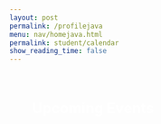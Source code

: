 ```yaml
---
layout: post
permalink: /profilejava
menu: nav/homejava.html
permalink: student/calendar
show_reading_time: false
---
```

<html lang="en">
<head>
    <meta charset="UTF-8">
    <meta name="viewport" content="width=device-width, initial-scale=1.0">
    <link rel="stylesheet" href="https://cdn.jsdelivr.net/npm/fullcalendar@5.11.0/main.min.css">
    <title>Message Calendar</title>
<style>
    /* Modal styles */
    .modal {
        display: none;
        position: fixed;
        z-index: 9999;
        left: 0;
        top: 0;
        width: 100%;
        height: 100%;
        background-color: rgba(0, 0, 0, 0.6);
        backdrop-filter: blur(5px);
        padding-top: 50px;
    }
    .modal-content {
        background-color: #FFFFFF;
        margin: 5% auto;
        padding: 25px;
        border-radius: 16px;
        box-shadow: 0 8px 24px rgba(0, 0, 0, 0.2);
        width: 80%;
        max-width: 600px;
        color: #000000;
        font-family: Arial, sans-serif;
    }
    .close {
        color: #333333;
        float: right;
        font-size: 24px;
        font-weight: bold;
        cursor: pointer;
        transition: color 0.3s ease;
    }
    .close:hover,
    .close:focus {
        color: #FF0000;
        text-decoration: none;
    }
    .modal-content input,
    .modal-content textarea {
        width: 100%;
        padding: 12px;
        margin: 15px 0;
        border-radius: 12px;
        border: 1px solid #CCCCCC;
        font-size: 16px;
        background-color: #F9F9F9;
        color: #333333;
    }
    .modal-content button {
        width: 100%;
        padding: 12px 20px;
        background-color: #000000;
        color: #FFFFFF;
        border: none;
        border-radius: 12px;
        font-size: 16px;
        cursor: pointer;
        font-weight: bold;
        transition: background-color 0.3s ease, transform 0.2s ease;
    }
    .modal-content button:hover {
        background-color: #444444;
        transform: scale(1.05);
    }
    /* Header */
    h1 {
        text-align: center;
        padding: 20px 0;
        font-size: 2.5em;
        color: #6A1B9A;
        margin: 0;
        background-color: #FFFFFF;
        border-bottom: 3px solid #BA68C8;
        box-shadow: 0 2px 4px rgba(0, 0, 0, 0.1);
        width: 100%;
    }
    /* Sidebar styling */
    .reminders {
    display: flex;
    flex-direction: column;
    align-items: center; /* Centers items horizontally */
    justify-content: flex-start; /* Aligns items to the top */
    height: 100%; /* Ensures full height */
    margin-top: 50px; /* Adjust this value to shift the "Upcoming Events" section down */
}
    .reminders h2 {
    font-size: 1.8em;
    color:rgb(255, 255, 255);
    text-align: left;
    padding-left: 40px; /* Adjust this to move it further right */
    white-space: nowrap; /* Prevents the text from wrapping to the next line */
    margin: 0; /* Removes any margin that might push it to the next line */
}
    .reminders ul {
        list-style-type: none;
        padding-left: 0;
    }
    .reminders li {
        background-color: #F0E1F1;
        margin: 10px 0;  /* Keeps vertical spacing */
        padding: 12px;
        border-radius: 8px;
        color: #6A1B9A;
        text-align: center;
        width: fit-content; /* Keeps size based on content */
    }
    /* Flexbox layout for calendar and sidebar */
    .content-wrapper {
        display: flex;
        justify-content: flex-start;
        align-items: flex-start;
        padding: 0;
        height: 100vh;
    }
    #calendar {
        width: 75%; /* 3/4th of the screen width */
        margin-left: 20px;
        height: 100%;
        box-sizing: border-box;
    }
</style>

</head>
<body>
    <div class="content-wrapper">
        <!-- Sidebar -->
        <div class="reminders">
            <h2>Upcoming Events</h2>
            <ul id="reminder-list"></ul>
        </div>
        <!-- FullCalendar Container -->
        <div id="calendar"></div>
    </div>
    <!-- Modal -->
    <div id="eventModal" class="modal">
        <div class="modal-content">
            <span class="close" id="closeModal">&times;</span>
            <h2 id="eventTitle"></h2>
            <p><strong>Date:</strong> <span id="eventDate"></span></p>
            <p><strong>Description:</strong> <span id="eventDescription"></span></p>
            <div>
                <label for="editTitle">Title:</label>
                <input type="text" id="editTitle">
                <label for="editDescription">Description:</label>
                <textarea id="editDescription" rows="3"></textarea>
                <button id="editButton">Save Changes</button>
            </div>
        </div>
    </div>
    <!-- FullCalendar JS -->
    <script src="https://cdn.jsdelivr.net/npm/fullcalendar@5.11.0/main.min.js"></script>
    <script>
document.addEventListener("DOMContentLoaded", function () {
    let currentEvent = null;
    let isAddingNewEvent = false;
    let calendar; // Store the FullCalendar instance
    // Fetch all events
    function fetchAllEvents() {
        return fetch("http://localhost:8085/api/calendar/events", { // Adjust to fetch all events
            method: "GET",
            headers: { "Content-Type": "application/json" },
        })
        .then(response => {
            if (!response.ok) {
                throw new Error(`Error fetching all events: ${response.status} ${response.statusText}`);
            }
            return response.json();  // Expecting an array of all events
        })
        .catch(error => {
            console.error("Error fetching all events:", error);
            return [];  // Return an empty array in case of an error
        });
    }
    // Fetch events for tomorrow (for reminders sidebar)
    function fetchTomorrowEvents() {
        return fetch("http://localhost:8085/api/calendar/events/next-day", {
            method: "GET",
            headers: { "Content-Type": "application/json" },
        })
        .then(response => {
            if (!response.ok) {
                throw new Error(`Error fetching tomorrow's events: ${response.status} ${response.statusText}`);
            }
            return response.json();  // Expecting an array of events for tomorrow
        })
        .catch(error => {
            console.error("Error fetching tomorrow's events:", error);
            return [];  // Return an empty array in case of an error
        });
    }
    // Initialize the FullCalendar (display all events)
    function initializeCalendar(events) {
        const calendarEl = document.getElementById("calendar");
        calendar = new FullCalendar.Calendar(calendarEl, {
            initialView: "dayGridMonth",
            events: events, // Display all events
            dateClick: function (info) {
                isAddingNewEvent = true;
                currentEvent = null;
                document.getElementById("eventTitle").textContent = "Add New Event";
                document.getElementById("eventDate").textContent = formatDate(info.dateStr);
                document.getElementById("editTitle").value = "";
                document.getElementById("editDescription").value = "";
                document.querySelector('label[for="editTitle"]').textContent = "Title:";
                document.querySelector('label[for="editDescription"]').textContent = "Description:";
                document.getElementById("eventModal").style.display = "block";
            },
            eventClick: function (info) {
                isAddingNewEvent = false;
                currentEvent = info.event;
                document.getElementById("eventTitle").textContent = currentEvent.title;
                document.getElementById("eventDate").textContent = formatDate(currentEvent.start);
                document.getElementById("eventDescription").textContent = currentEvent.extendedProps.description || "No description available";
                document.getElementById("editTitle").value = currentEvent.title;
                document.getElementById("editDescription").value = currentEvent.extendedProps.description || "";
                document.querySelector('label[for="editTitle"]').textContent = "Edit Title:";
                document.querySelector('label[for="editDescription"]').textContent = "Edit Description:";
                document.getElementById("eventModal").style.display = "block";
            },
        });
        calendar.render();
    }
    // Initialize the reminders sidebar (only for tomorrow's events)
    function initializeRemindersSidebar(events) {
        const reminderList = document.getElementById("reminder-list");
        reminderList.innerHTML = ''; // Clear previous reminders
        if (events.length === 0) {
            reminderList.innerHTML = '<li>No reminders for tomorrow.</li>';
        } else {
            events.forEach(event => {
                const listItem = document.createElement("li");
                listItem.textContent = `${event.title}`;
                reminderList.appendChild(listItem);
            });
        }
    }
    // Format date in YYYY-MM-DD format
    function formatDate(dateString) {
        const date = new Date(dateString);
        return date.toISOString().split("T")[0];
    }
    // Fetch all events and tomorrow's events
    fetchAllEvents().then(events => {
        initializeCalendar(events);  // Update FullCalendar with all events
    });
    fetchTomorrowEvents().then(events => {
        initializeRemindersSidebar(events);  // Update reminders sidebar with tomorrow's events
    });
    // Modal close logic
    document.getElementById("closeModal").onclick = function () {
        document.getElementById("eventModal").style.display = "none";
    };
    // Save changes to event (new or existing)
    document.getElementById("editButton").onclick = function () {
        const updatedTitle = document.getElementById("editTitle").value.trim();
        const updatedDescription = document.getElementById("editDescription").value.trim();
        if (!updatedTitle || !updatedDescription) {
            alert("Title and Description cannot be empty!");
            return;
        }
        const eventDate = document.getElementById("eventDate").textContent;
        if (isAddingNewEvent) {
            const newEventPayload = {
                title: updatedTitle,
                description: updatedDescription,
                date: eventDate,
            };
            fetch("http://localhost:8085/api/calendar/add_event", {
                method: "POST",
                headers: { "Content-Type": "application/json" },
                body: JSON.stringify(newEventPayload),
            })
            .then(response => {
                if (!response.ok) {
                    throw new Error(`Failed to add new event: ${response.status} ${response.statusText}`);
                }
                return response.json();
            })
            .then(newEvent => {
                calendar.addEvent({
                    title: newEvent.title,
                    start: newEvent.date,
                    description: newEvent.description,
                });
                document.getElementById("eventModal").style.display = "none";
            })
            .catch(error => {
                console.error("Error adding event:", error);
                alert("Error adding event: " + error.message);
            });
        } else {
            const payload = { newTitle: updatedTitle, description: updatedDescription };
            const encodedTitle = encodeURIComponent(currentEvent.title);
            fetch(`http://localhost:8085/api/calendar/edit/${encodedTitle}`, {
                method: "PUT",
                headers: { "Content-Type": "application/json" },
                body: JSON.stringify(payload),
            })
            .then(response => {
                if (!response.ok) {
                    throw new Error(`Failed to update event: ${response.status} ${response.statusText}`);
                }
                return response.text();
            })
            .then(() => {
                currentEvent.setProp("title", updatedTitle);
                currentEvent.setExtendedProp("description", updatedDescription);
                document.getElementById("eventModal").style.display = "none";
            })
            .catch(error => {
                console.error("Error updating event:", error);
                alert("Error updating event: " + error.message);
            });
        }
    };
});
    </script>
</body>
</html>